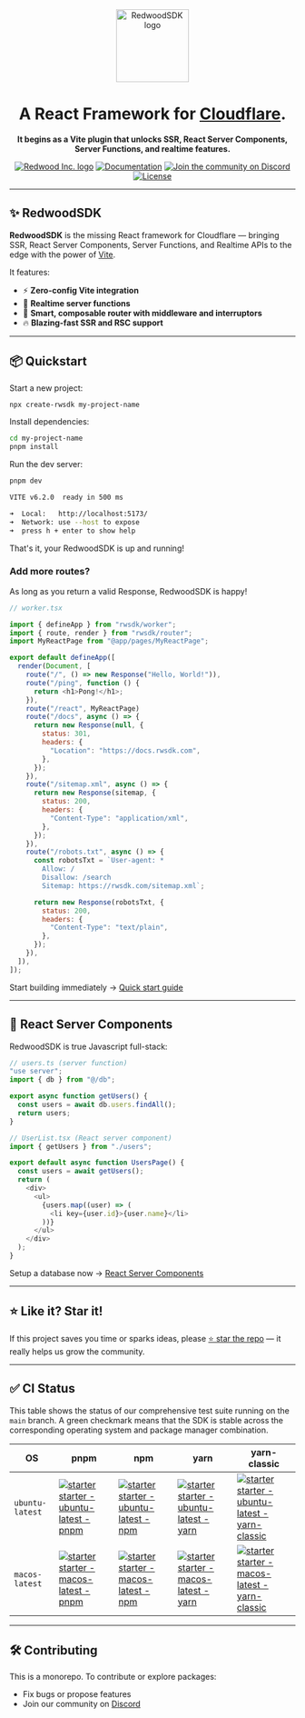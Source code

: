 <div align="center" style="margin: 0; padding: 0;">
  <a href="https://rwsdk.com">
    <picture>
      <source media="(prefers-color-scheme: dark)" srcset="https://imagedelivery.net/EBSSfnGYYD9-tGTmYMjDgg/53dbc43a-e481-469a-91fc-40d9c0947d00/public">
      <img alt="RedwoodSDK logo" src="https://imagedelivery.net/EBSSfnGYYD9-tGTmYMjDgg/37162c6c-890c-48e3-790a-48b2b87fcd00/public" height="128">
    </picture>
  </a>

  <h1>A React Framework for <a href="https://www.cloudflare.com/">Cloudflare</a>.</h1>

  <p><b>It begins as a Vite plugin that unlocks SSR, React Server Components, Server Functions, and realtime features.</b></p>

<a href="https://rwsdk.com"><img alt="Redwood Inc. logo" src="https://img.shields.io/badge/MADE%20BY%20Redwood%20Inc.-000000.svg?style=for-the-badge&logo=Redwood&labelColor=000"></a>
<a href="https://docs.rwsdk.com"><img alt="Documentation" src="https://img.shields.io/badge/Documentation-000000.svg?style=for-the-badge&logo=Redwood&labelColor=000"></a>
<a href="https://discord.gg/redwoodjs"><img alt="Join the community on Discord" src="https://img.shields.io/badge/Join%20the%20community-blueviolet.svg?style=for-the-badge&logo=Discord&labelColor=000000&logoWidth=20"></a>
<a href="https://github.com/redwoodjs/sdk/blob/main/LICENSE"><img alt="License" src="https://img.shields.io/github/license/redwoodjs/sdk?style=for-the-badge&labelColor=000000"></a>


</div>

---


## ✨ RedwoodSDK

**RedwoodSDK** is the missing React framework for Cloudflare — bringing SSR, React Server Components, Server Functions, and Realtime APIs to the edge with the power of [Vite](https://vitejs.dev/).

It features:

- ⚡️ **Zero-config Vite integration**
- 🔁 **Realtime server functions**
- 🧠 **Smart, composable router with middleware and interruptors**
- 🔥 **Blazing-fast SSR and RSC support**

---

## 📦 Quickstart

Start a new project:

```bash
npx create-rwsdk my-project-name
```

Install dependencies:

```bash
cd my-project-name
pnpm install
```

Run the dev server:

```bash
pnpm dev
```

```bash
VITE v6.2.0  ready in 500 ms

➜  Local:   http://localhost:5173/
➜  Network: use --host to expose
➜  press h + enter to show help
```

That's it, your RedwoodSDK is up and running!

### Add more routes?

As long as you return a valid Response, RedwoodSDK is happy!

```js
// worker.tsx

import { defineApp } from "rwsdk/worker";
import { route, render } from "rwsdk/router";
import MyReactPage from "@app/pages/MyReactPage";

export default defineApp([
  render(Document, [
    route("/", () => new Response("Hello, World!")),
    route("/ping", function () {
      return <h1>Pong!</h1>;
    }),
    route("/react", MyReactPage)
    route("/docs", async () => {
      return new Response(null, {
        status: 301,
        headers: {
          "Location": "https://docs.rwsdk.com",
        },
      });
    }),
    route("/sitemap.xml", async () => {
      return new Response(sitemap, {
        status: 200,
        headers: {
          "Content-Type": "application/xml",
        },
      });
    }),
    route("/robots.txt", async () => {
      const robotsTxt = `User-agent: *
        Allow: /
        Disallow: /search
        Sitemap: https://rwsdk.com/sitemap.xml`;

      return new Response(robotsTxt, {
        status: 200,
        headers: {
          "Content-Type": "text/plain",
        },
      });
    }),
  ]),
]);
```

Start building immediately → [Quick start guide](https://docs.rwsdk.com/getting-started/quick-start/)

---

## 🚀 React Server Components

RedwoodSDK is true Javascript full-stack:

```js
// users.ts (server function)
"use server";
import { db } from "@/db";

export async function getUsers() {
  const users = await db.users.findAll();
  return users;
}

// UserList.tsx (React server component)
import { getUsers } from "./users";

export default async function UsersPage() {
  const users = await getUsers();
  return (
    <div>
      <ul>
        {users.map((user) => (
          <li key={user.id}>{user.name}</li>
        ))}
      </ul>
    </div>
  );
}
```

Setup a database now → [React Server Components](https://docs.rwsdk.com/core/react-server-components/)

---

## ⭐️ Like it? Star it!

If this project saves you time or sparks ideas, please [⭐ star the repo](https://github.com/redwoodjs/sdk) — it really helps us grow the community.

---

## ✅ CI Status

This table shows the status of our comprehensive test suite running on the `main` branch. A green checkmark means that the SDK is stable across the corresponding operating system and package manager combination.

| OS | pnpm | npm | yarn | yarn-classic |
| --- | --- | --- | --- | --- |
| `ubuntu-latest` | [![starter starter - ubuntu-latest - pnpm](https://github.com/redwoodjs/sdk/actions/workflows/smoke-test-starters.yml/badge.svg?branch=main&event=push)](https://github.com/redwoodjs/sdk/actions/workflows/smoke-test-starters.yml) | [![starter starter - ubuntu-latest - npm](https://github.com/redwoodjs/sdk/actions/workflows/smoke-test-starters.yml/badge.svg?branch=main&event=push)](https://github.com/redwoodjs/sdk/actions/workflows/smoke-test-starters.yml) | [![starter starter - ubuntu-latest - yarn](https://github.com/redwoodjs/sdk/actions/workflows/smoke-test-starters.yml/badge.svg?branch=main&event=push)](https://github.com/redwoodjs/sdk/actions/workflows/smoke-test-starters.yml) | [![starter starter - ubuntu-latest - yarn-classic](https://github.com/redwoodjs/sdk/actions/workflows/smoke-test-starters.yml/badge.svg?branch=main&event=push)](https://github.com/redwoodjs/sdk/actions/workflows/smoke-test-starters.yml) |
| `macos-latest` | [![starter starter - macos-latest - pnpm](https://github.com/redwoodjs/sdk/actions/workflows/smoke-test-starters.yml/badge.svg?branch=main&event=push)](https://github.com/redwoodjs/sdk/actions/workflows/smoke-test-starters.yml) | [![starter starter - macos-latest - npm](https://github.com/redwoodjs/sdk/actions/workflows/smoke-test-starters.yml/badge.svg?branch=main&event=push)](https://github.com/redwoodjs/sdk/actions/workflows/smoke-test-starters.yml) | [![starter starter - macos-latest - yarn](https://github.com/redwoodjs/sdk/actions/workflows/smoke-test-starters.yml/badge.svg?branch=main&event=push)](https://github.com/redwoodjs/sdk/actions/workflows/smoke-test-starters.yml) | [![starter starter - macos-latest - yarn-classic](https://github.com/redwoodjs/sdk/actions/workflows/smoke-test-starters.yml/badge.svg?branch=main&event=push)](https://github.com/redwoodjs/sdk/actions/workflows/smoke-test-starters.yml) |

---

## 🛠 Contributing

This is a monorepo. To contribute or explore packages:

- Fix bugs or propose features
- Join our community on [Discord](https://discord.gg/redwoodjs)

